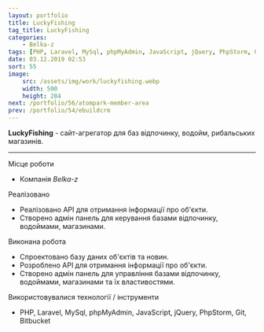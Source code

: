 ```yaml
---
layout: portfolio
title: LuckyFishing
tag_title: LuckyFishing
categories:
    - Belka-z
tags: [PHP, Laravel, MySql, phpMyAdmin, JavaScript, jQuery, PhpStorm, Git, Bitbucket]
date: 03.12.2019 02:53
sort: 55
image: 
    src: /assets/img/work/luckyfishing.webp 
    width: 500
    height: 284
next: /portfolio/56/atompark-member-area
prev: /portfolio/54/ebuildcrm
---
```


**LuckyFishing** - сайт-агрегатор для баз відпочинку, водойм, рибальських магазинів.

---

Місце роботи

* Компанія _Belka-z_

Реалізовано

* Реалізовано API для отримання інформації про об'єкти.
* Створено адмін панель для керування базами відпочинку, водоймами, магазинами.

Виконана робота

* Спроектовано базу даних об'єктів та новин.
* Розроблено API для отримання інформації про об'єкти.
* Створено адмін панель для управління базами відпочинку, водоймами, магазинами та їх властивостями.

Використовувалися технології / інструменти

* PHP, Laravel, MySql, phpMyAdmin, JavaScript, jQuery, PhpStorm, Git, Bitbucket

